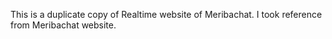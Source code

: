 This is a duplicate copy of Realtime website of Meribachat.
I took reference from Meribachat website.

